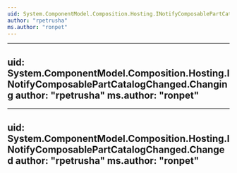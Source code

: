 ```yaml
---
uid: System.ComponentModel.Composition.Hosting.INotifyComposablePartCatalogChanged
author: "rpetrusha"
ms.author: "ronpet"
---
```


---
uid: System.ComponentModel.Composition.Hosting.INotifyComposablePartCatalogChanged.Changing
author: "rpetrusha"
ms.author: "ronpet"
---

---
uid: System.ComponentModel.Composition.Hosting.INotifyComposablePartCatalogChanged.Changed
author: "rpetrusha"
ms.author: "ronpet"
---
